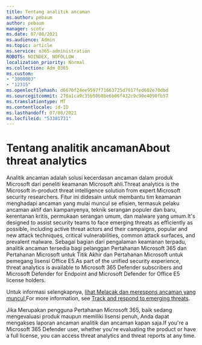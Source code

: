 ```yaml
---
title: Tentang analitik ancaman
ms.author: pebaum
author: pebaum
manager: scotv
ms.date: 07/08/2021
ms.audience: Admin
ms.topic: article
ms.service: o365-administration
ROBOTS: NOINDEX, NOFOLLOW
localization_priority: Normal
ms.collection: Adm_O365
ms.custom:
- "3000003"
- "12315"
ms.openlocfilehash: d6670f24ee9597f71663725d7917fed602e70dbd
ms.sourcegitcommit: 270a1ca9c35b50b8be6b06f432c9c90e4090fb57
ms.translationtype: MT
ms.contentlocale: id-ID
ms.lasthandoff: 07/08/2021
ms.locfileid: "53381731"
---
```

# <a name="about-threat-analytics"></a><span data-ttu-id="f9226-102">Tentang analitik ancaman</span><span class="sxs-lookup"><span data-stu-id="f9226-102">About threat analytics</span></span>

<span data-ttu-id="f9226-103">Analitik ancaman adalah solusi kecerdasan ancaman dalam produk Microsoft dari peneliti keamanan Microsoft ahli.</span><span class="sxs-lookup"><span data-stu-id="f9226-103">Threat analytics is the Microsoft in-product threat intelligence solution from expert Microsoft security researchers.</span></span> <span data-ttu-id="f9226-104">Fitur ini didesain untuk membantu tim keamanan menghadapi ancaman yang mulai muncul se efisien, termasuk pelaku ancaman aktif dan kampanyenya, teknik serangan populer dan baru, kerentanan kritis, permukaan serangan umum, dan malware yang umum.</span><span class="sxs-lookup"><span data-stu-id="f9226-104">It's designed to assist security teams to face emerging threats as efficiently as possible, including active threat actors and their campaigns, popular and new attack techniques, critical vulnerabilities, common attack surfaces, and prevalent malware.</span></span> <span data-ttu-id="f9226-105">Sebagai bagian dari pengalaman keamanan terpadu, analitik ancaman tersedia bagi pelanggan Pertahanan Microsoft 365 dan Pertahanan Microsoft untuk Titik Akhir dan Pertahanan Microsoft untuk pemegang lisensi Office E5.</span><span class="sxs-lookup"><span data-stu-id="f9226-105">As part of the unified security experience, threat analytics is available to Microsoft 365 Defender subscribers and Microsoft Defender for Endpoint and Microsoft Defender for Office E5 license holders.</span></span> 

<span data-ttu-id="f9226-106">Untuk informasi selengkapnya, [lihat Melacak dan merespons ancaman yang muncul.](/microsoft-365/security/defender/threat-analytics)</span><span class="sxs-lookup"><span data-stu-id="f9226-106">For more information, see [Track and respond to emerging threats](/microsoft-365/security/defender/threat-analytics).</span></span>

<span data-ttu-id="f9226-107">Jika Merupakan pengguna Pertahanan Microsoft 365, baik sedang mengevaluasi produk maupun memiliki lisensi penuh, Anda dapat mengakses laporan ancaman analitik dan ancaman kapan saja.</span><span class="sxs-lookup"><span data-stu-id="f9226-107">If you're a Microsoft 365 Defender user, whether you're evaluating the product or have a full license, you can access threat analytics and threat reports at any time.</span></span> 